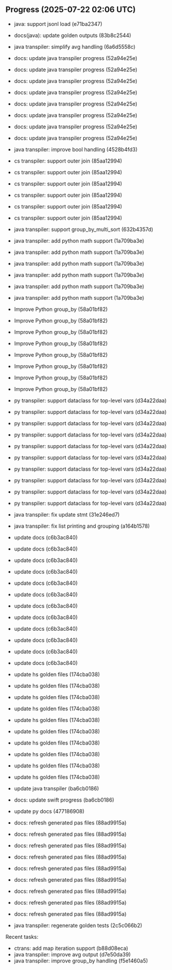 ## Progress (2025-07-22 02:06 UTC)
- java: support jsonl load (e71ba2347)

- docs(java): update golden outputs (83b8c2544)

- java transpiler: simplify avg handling (6a6d5558c)

- docs: update java transpiler progress (52a94e25e)

- docs: update java transpiler progress (52a94e25e)

- docs: update java transpiler progress (52a94e25e)

- docs: update java transpiler progress (52a94e25e)

- docs: update java transpiler progress (52a94e25e)

- docs: update java transpiler progress (52a94e25e)

- docs: update java transpiler progress (52a94e25e)

- docs: update java transpiler progress (52a94e25e)

- java transpiler: improve bool handling (4528b4fd3)

- cs transpiler: support outer join (85aa12994)

- cs transpiler: support outer join (85aa12994)

- cs transpiler: support outer join (85aa12994)

- cs transpiler: support outer join (85aa12994)

- cs transpiler: support outer join (85aa12994)

- cs transpiler: support outer join (85aa12994)

- java transpiler: support group_by_multi_sort (632b4357d)

- java transpiler: add python math support (1a709ba3e)

- java transpiler: add python math support (1a709ba3e)

- java transpiler: add python math support (1a709ba3e)

- java transpiler: add python math support (1a709ba3e)

- java transpiler: add python math support (1a709ba3e)

- java transpiler: add python math support (1a709ba3e)

- Improve Python group_by (58a01bf82)

- Improve Python group_by (58a01bf82)

- Improve Python group_by (58a01bf82)

- Improve Python group_by (58a01bf82)

- Improve Python group_by (58a01bf82)

- Improve Python group_by (58a01bf82)

- Improve Python group_by (58a01bf82)

- Improve Python group_by (58a01bf82)

- py transpiler: support dataclass for top-level vars (d34a22daa)

- py transpiler: support dataclass for top-level vars (d34a22daa)

- py transpiler: support dataclass for top-level vars (d34a22daa)

- py transpiler: support dataclass for top-level vars (d34a22daa)

- py transpiler: support dataclass for top-level vars (d34a22daa)

- py transpiler: support dataclass for top-level vars (d34a22daa)

- py transpiler: support dataclass for top-level vars (d34a22daa)

- py transpiler: support dataclass for top-level vars (d34a22daa)

- py transpiler: support dataclass for top-level vars (d34a22daa)

- py transpiler: support dataclass for top-level vars (d34a22daa)

- java transpiler: fix update stmt (31e246ed7)

- java transpiler: fix list printing and grouping (a164b1578)

- update docs (c6b3ac840)

- update docs (c6b3ac840)

- update docs (c6b3ac840)

- update docs (c6b3ac840)

- update docs (c6b3ac840)

- update docs (c6b3ac840)

- update docs (c6b3ac840)

- update docs (c6b3ac840)

- update docs (c6b3ac840)

- update docs (c6b3ac840)

- update docs (c6b3ac840)

- update docs (c6b3ac840)

- update hs golden files (174cba038)

- update hs golden files (174cba038)

- update hs golden files (174cba038)

- update hs golden files (174cba038)

- update hs golden files (174cba038)

- update hs golden files (174cba038)

- update hs golden files (174cba038)

- update hs golden files (174cba038)

- update hs golden files (174cba038)

- update hs golden files (174cba038)

- update java transpiler (ba6cb0186)

- docs: update swift progress (ba6cb0186)

- update py docs (477186908)

- docs: refresh generated pas files (88ad9915a)

- docs: refresh generated pas files (88ad9915a)

- docs: refresh generated pas files (88ad9915a)

- docs: refresh generated pas files (88ad9915a)

- docs: refresh generated pas files (88ad9915a)

- docs: refresh generated pas files (88ad9915a)

- docs: refresh generated pas files (88ad9915a)

- docs: refresh generated pas files (88ad9915a)

- docs: refresh generated pas files (88ad9915a)

- java transpiler: regenerate golden tests (2c5c066b2)

Recent tasks:
- ctrans: add map iteration support (b88d08eca)
- java transpiler: improve avg output (d7e50da39)
- java transpiler: improve group_by handling (f5e1460a5)
